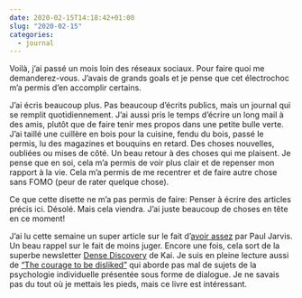 ```yaml
---
date: 2020-02-15T14:18:42+01:00
slug: "2020-02-15"
categories:
  - journal
---
```


Voilà, j’ai passé un mois loin des réseaux sociaux. Pour faire quoi me demanderez-vous. J’avais de grands goals et je pense que cet électrochoc m’a permis d’en accomplir certains.

J’ai écris beaucoup plus. Pas beaucoup d’écrits publics, mais un journal qui se remplit quotidiennement.
J’ai aussi pris le temps d’écrire un long mail à des amis, plutôt que de faire tenir mes propos dans une petite bulle verte.
J’ai taillé une cuillère en bois pour la cuisine, fendu du bois, passé le permis, lu des magazines et bouquins en retard. Des choses nouvelles, oubliées ou mises de côté. Un beau retour à des choses qui me plaisent.
Je pense que en soi, cela m’a permis de voir plus clair et de repenser mon rapport à la vie. Cela m’a permis de me recentrer et de faire autre chose sans FOMO (peur de rater quelque chose).

Ce que cette disette ne m’a pas permis de faire: Penser à écrire des articles précis ici. Désolé. Mais cela viendra. J’ai juste beaucoup de choses en tête en ce moment!

J’ai lu cette semaine un super article sur le fait d’[avoir assez](https://pjrvs.com/enough) par Paul Jarvis. Un beau rappel sur le fait de moins juger. Encore une fois, cela sort de la superbe newsletter [Dense Discovery](https://www.densediscovery.com/issues/73) de Kai. Je suis en pleine lecture aussi de [“The courage to be disliked”](https://amzn.to/37AzVyw) qui aborde pas mal de sujets de la psychologie individuelle présentée sous forme de dialogue. Je ne savais pas du tout où je mettais les pieds, mais ce livre est intéressant.
